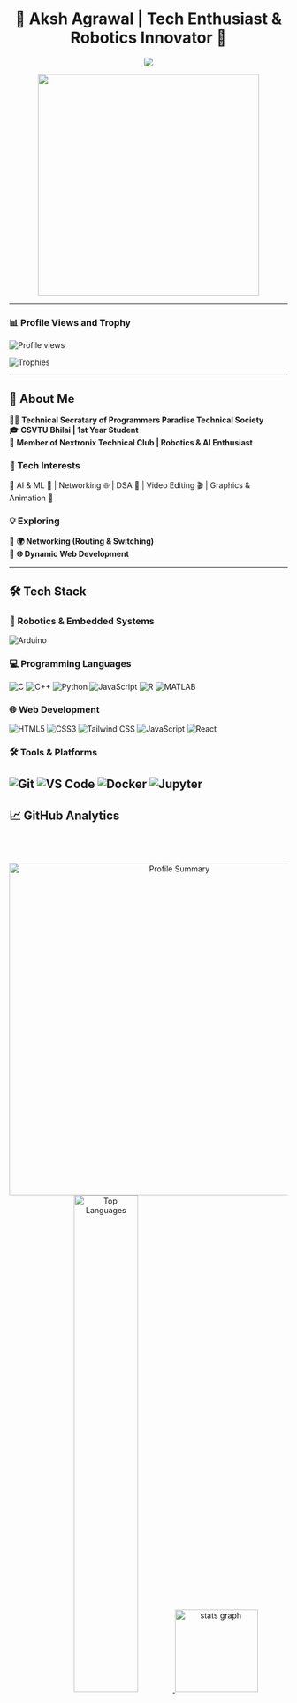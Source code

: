 <!--🚀 Animated Helader -->

<h1 align="center">🚀 Aksh Agrawal | Tech Enthusiast & Robotics Innovator 🤖</h1>
 
<p align="center">
  <img src="https://readme-typing-svg.demolab.com?font=Fira+Code&weight=600&pause=1000&color=00F7FF&center=true&vCenter=true&multiline=true&width=700&height=50&lines=%E2%9C%A8+Innovating+with+Code+%7C+Exploring+AI+%7C+Robotics+%E2%9C%A8" />
</p>

<p align="center">
  <img src="https://media.giphy.com/media/qgQUggAC3Pfv687qPC/giphy.gif" width="400px">
  <br>


</p>



---

### 📊 **Profile Views and Trophy**
<p align="left">
  <img src="https://komarev.com/ghpvc/?username=aksh-agrawal&label=Profile%20views&color=0e75b6&style=flat" alt="Profile views" />
</p>

<p align="left">
  <img src="https://github-profile-trophy.vercel.app/?username=aksh-agrawal&theme=matrix" alt="Trophies" />
</p>

---


## 🚀 About Me  
👨‍💻 **Technical Secratary of Programmers Paradise Technical Society**  
🎓 **CSVTU Bhilai | 1st Year Student**  
🤖 **Member of Nextronix Technical Club | Robotics & AI Enthusiast**  


### 🚀 Tech Interests  
🔹 AI & ML 🧠 | Networking 🌐 | DSA 🏹 | Video Editing 🎬 | Graphics & Animation 🎨  

<!-- ### ⚡ Current Projects  
🔹 **⚔️ Nextronix WarBot X1** – Combat-ready RC car for Robo War competitions  
🔹 **🤖 Kiro AI Robot** – AI-powered mobile robot for lab automation & guest welcoming  
🔹 **🦺 SIH Hackathon Project** – Smart wearable for delivery workforce safety  
-->
### 💡 Exploring  
🔹 **🌍 Networking (Routing & Switching)**  
🔹 **🌐 Dynamic Web Development**  

---

## 🛠 Tech Stack

### 🤖 Robotics & Embedded Systems
![Arduino](https://img.shields.io/badge/-Arduino-00979D?style=for-the-badge&logo=arduino&logoColor=white)


### 💻 Programming Languages
![C](https://img.shields.io/badge/-C-A8B9CC?style=for-the-badge&logo=c&logoColor=black)
![C++](https://img.shields.io/badge/-C++-00599C?style=for-the-badge&logo=c%2B%2B&logoColor=white)
![Python](https://img.shields.io/badge/-Python-3776AB?style=for-the-badge&logo=python&logoColor=white)
![JavaScript](https://img.shields.io/badge/-JavaScript-F7DF1E?style=for-the-badge&logo=javascript&logoColor=black)
![R](https://img.shields.io/badge/-R-276DC3?style=for-the-badge&logo=r&logoColor=white)
![MATLAB](https://img.shields.io/badge/-MATLAB-0076A8?style=for-the-badge&logo=mathworks&logoColor=white)

### 🌐 Web Development
![HTML5](https://img.shields.io/badge/-HTML5-E34F26?style=for-the-badge&logo=html5&logoColor=white)
![CSS3](https://img.shields.io/badge/-CSS3-1572B6?style=for-the-badge&logo=css3&logoColor=white)
![Tailwind CSS](https://img.shields.io/badge/-Tailwind%20CSS-06B6D4?style=for-the-badge&logo=tailwind-css&logoColor=white)
![JavaScript](https://img.shields.io/badge/-JavaScript-F7DF1E?style=for-the-badge&logo=javascript&logoColor=black)
![React](https://img.shields.io/badge/-React-20232A?style=for-the-badge&logo=react&logoColor=61DAFB)

### 🛠 Tools & Platforms
![Git](https://img.shields.io/badge/-Git-F05032?style=for-the-badge&logo=git&logoColor=white)
![VS Code](https://img.shields.io/badge/-VS%20Code-007ACC?style=for-the-badge&logo=visual-studio-code&logoColor=white)
![Docker](https://img.shields.io/badge/-Docker-2496ED?style=for-the-badge&logo=docker&logoColor=white)
![Jupyter](https://img.shields.io/badge/-Jupyter-F37626?style=for-the-badge&logo=jupyter&logoColor=white)
---

## 📈 GitHub Analytics

<div align="center">

  <!-- GitHub Streak Stats -->



  <br/><br/>
<div aling="center">
  <img width="600em" src="http://github-profile-summary-cards.vercel.app/api/cards/profile-details?username=aksh-agrawal&theme=2077" alt="Profile Summary"></div>
 
  <!-- GitHub Stats and Top Languages -->
  <a href="https://github.com/Aksh-Agrawal">
    <img src="https://github-readme-stats.vercel.app/api/top-langs/?username=Aksh-Agrawal&layout=compact&theme=github_dark&hide_border=true&langs_count=14" width="48%" alt="Top Languages">
        
  </a>

  <a href="https://github.com/Aksh-Agrawal">
   <img src="https://github-readme-stats.vercel.app/api?username=Aksh-Agrawal&hide_title=false&hide_rank=false&show_icons=true&include_all_commits=true&count_private=true&disable_animations=false&theme=dark&locale=en&hide_border=false" height="150" alt="stats graph"  />
    <p><img align="center" src="https://github-readme-streak-stats.herokuapp.com/?user=aksh-agrawal&theme=dark" alt="streak" /></p>
  </a>
  </div>
<div align="center">
  <a href="https://gitroll.io/profile/ul6rmeI6e5DccWJOFHZUfLpI7aTw1" target="_blank">
    <img src="https://gitroll.io/api/badges/profiles/v1/ul6rmeI6e5DccWJOFHZUfLpI7aTw1" alt="GitRoll Profile Badge" height="250" width="450" />
  </a>
</div>


---

### 📈 **Activity Graph**
<div align="center">
  <img src="https://github-readme-activity-graph.vercel.app/graph?username=Aksh-Agrawal&theme=github-dark&area=true&hide_border=true" height="250" alt="Activity Graph" />
</div>

---
<!--

## 🔥 Featured Projects
| 🚀 Project         | 🛠 Description                                                                 |
|--------------------|-------------------------------------------------------------------------------|
| [Kiro AI Robot](https://github.com/Aksh-Agrawal/Kiro-AI-Robot) 🤖 | Smart mobile robot for lab automation & guest welcoming |
| [Safety Jacket](https://github.com/Aksh-Agrawal/Safety-Jacket) 🦺 | AI-based health monitoring wearable for delivery workers |
| [Rock Paper Scissors](https://github.com/Aksh-Agrawal/Rock-Paper-Scissors) 🎮 | JavaScript game vs AI |
| [Tic-Tac-Toe](https://github.com/Aksh-Agrawal/Tic-Tac-Toe) ❌⭕ | Interactive 2-player web game |

---
-->


## ✨ Daily Quote
<p align="center">
  <img src="https://quotes-github-readme.vercel.app/api?type=horizontal&theme=radical" />
</p>






---
## 🤝 Let's Connect!
<p align="center">
  <a href="https://www.linkedin.com/in/aksh-agrawal-436066327" target="_blank">
    <img src="https://img.shields.io/badge/LinkedIn-0A66C2?style=for-the-badge&logo=linkedin&logoColor=white">
  </a>
  <a href="https://instagram.com/_.aksh10._" target="_blank">
    <img src="https://img.shields.io/badge/Instagram-E4405F?style=for-the-badge&logo=instagram&logoColor=white">
  </a>
  <a href="mailto:akshagr10@gmail.com">
    <img src="https://img.shields.io/badge/Gmail-D14836?style=for-the-badge&logo=gmail&logoColor=white">
  </a>
</p>

---

⭐ **"Learning Never Stops. Innovate. Build. Inspire."** 🚀

---

## 💡 Pro Tip
```c
// Always remember:
while(!succeed) {
    try();
    if(failed) learn();
}
